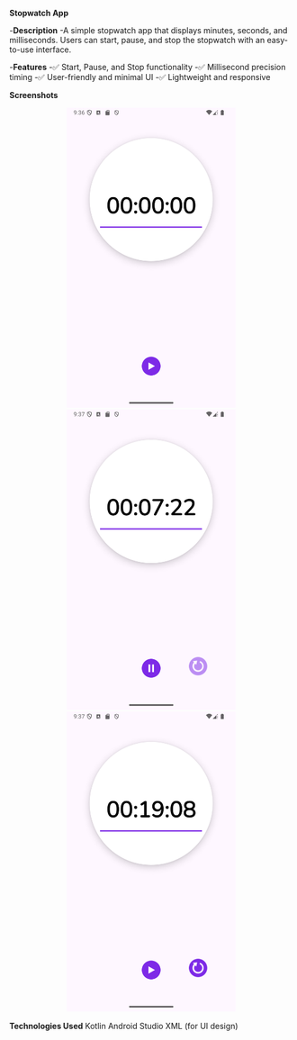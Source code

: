 **Stopwatch App**


-**Description**
-A simple stopwatch app that displays minutes, seconds, and milliseconds. Users can start, pause, and stop the stopwatch with an easy-to-use interface.

-**Features**
-✅ Start, Pause, and Stop functionality
-✅ Millisecond precision timing
-✅ User-friendly and minimal UI
-✅ Lightweight and responsive

**Screenshots**
<p align="center">
<img src="https://github.com/Chauhanprince00/CODECRAFT_AD_03/blob/master/Screenshot_20250306_093708.png" width="300">
<img src="https://github.com/Chauhanprince00/CODECRAFT_AD_03/blob/master/Screenshot_20250306_093752.png" width="300">
<img src="https://github.com/Chauhanprince00/CODECRAFT_AD_03/blob/master/Screenshot_20250306_093806.png" width="300">
</p>

**Technologies Used**
Kotlin
Android Studio
XML (for UI design)
